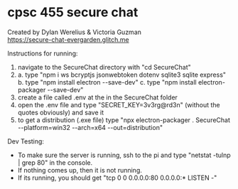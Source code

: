 # cpsc 455 secure chat
Created by Dylan Werelius & Victoria Guzman <br>
https://secure-chat-evergarden.glitch.me
 
Instructions for running:

1. navigate to the SecureChat directory with "cd SecureChat"
2. a. type "npm i ws bcryptjs jsonwebtoken dotenv sqlite3 sqlite express"
   b. type "npm install electron --save-dev"
   c. type "npm install electron-packager --save-dev"
3. create a file called .env at the in the SecureChat folder
4. open the .env file and type "SECRET_KEY=3v3rg@rd3n" (without the quotes obviously) and save it
5. to get a distribution (.exe file) type "npx electron-packager . SecureChat --platform=win32 --arch=x64 --out=distribution"

Dev Testing:
- To make sure the server is running, ssh to the pi and type "netstat -tulnp | grep 80" in the console.
- If nothing comes up, then it is not running.
- If its running, you should get "tcp    0   0 0.0.0.0:80         0.0.0.0:*        LISTEN      -"
